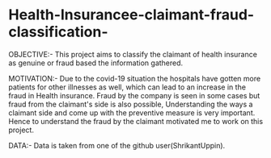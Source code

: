 # Health-Insurancee-claimant-fraud-classification-

OBJECTIVE:- This project aims to classify the claimant of health insurance as genuine or fraud based the information gathered. 

MOTIVATION:- Due to the covid-19 situation the hospitals have gotten more patients for other illnesses as well, which can lead to an increase in the fraud in Health insurance. Fraud by the company is seen in some cases but fraud from the claimant's side is also possible, Understanding the ways a claimant side and come up with the preventive measure is very important. Hence to understand the fraud by the claimant motivated me to work on this project.

DATA:- Data is taken from one of the github user(ShrikantUppin).
